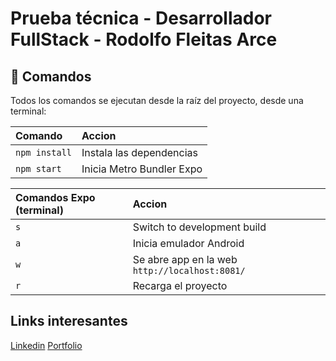 # Prueba técnica - Desarrollador FullStack - Rodolfo Fleitas Arce

## 🧞 Comandos

Todos los comandos se ejecutan desde la raíz del proyecto, desde una terminal:

| Comando                   | Accion                                           |
| :------------------------ | :----------------------------------------------- |
| `npm install`             | Instala las dependencias                         |
| `npm start`               | Inicia Metro Bundler Expo                        |


| Comandos Expo (terminal)  | Accion                                           |
| :------------------------ | :----------------------------------------------- |
| `s`                       | Switch to development build                      |
| `a`                       | Inicia emulador Android                          |
| `w`                       | Se abre app en la web `http://localhost:8081/`   |
| `r`                       | Recarga el proyecto                              |


## Links interesantes
[Linkedin](https://www.linkedin.com/in/rodo-fleitas/)
[Portfolio](https://portfolio-rodo-fleitas-arce.netlify.app/)
